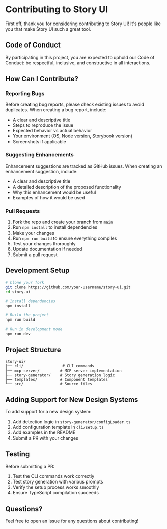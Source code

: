 # Contributing to Story UI

First off, thank you for considering contributing to Story UI! It's people like you that make Story UI such a great tool.

## Code of Conduct

By participating in this project, you are expected to uphold our Code of Conduct: be respectful, inclusive, and constructive in all interactions.

## How Can I Contribute?

### Reporting Bugs

Before creating bug reports, please check existing issues to avoid duplicates. When creating a bug report, include:

- A clear and descriptive title
- Steps to reproduce the issue
- Expected behavior vs actual behavior
- Your environment (OS, Node version, Storybook version)
- Screenshots if applicable

### Suggesting Enhancements

Enhancement suggestions are tracked as GitHub issues. When creating an enhancement suggestion, include:

- A clear and descriptive title
- A detailed description of the proposed functionality
- Why this enhancement would be useful
- Examples of how it would be used

### Pull Requests

1. Fork the repo and create your branch from `main`
2. Run `npm install` to install dependencies
3. Make your changes
4. Run `npm run build` to ensure everything compiles
5. Test your changes thoroughly
6. Update documentation if needed
7. Submit a pull request

## Development Setup

```bash
# Clone your fork
git clone https://github.com/your-username/story-ui.git
cd story-ui

# Install dependencies
npm install

# Build the project
npm run build

# Run in development mode
npm run dev
```

## Project Structure

```
story-ui/
├── cli/                 # CLI commands
├── mcp-server/         # MCP server implementation
├── story-generator/    # Story generation logic
├── templates/          # Component templates
└── src/                # Source files
```

## Adding Support for New Design Systems

To add support for a new design system:

1. Add detection logic in `story-generator/configLoader.ts`
2. Add configuration template in `cli/setup.ts`
3. Add examples in the README
4. Submit a PR with your changes

## Testing

Before submitting a PR:

1. Test the CLI commands work correctly
2. Test story generation with various prompts
3. Verify the setup process works smoothly
4. Ensure TypeScript compilation succeeds

## Questions?

Feel free to open an issue for any questions about contributing!
